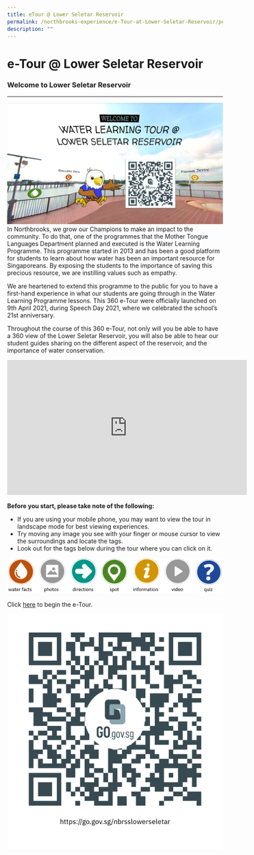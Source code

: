 ```yaml
---
title: eTour @ Lower Seletar Reservoir
permalink: /northbrooks-experience/e-Tour-at-Lower-Seletar-Reservoir/permalink/
description: ""
---
```

e-Tour @ Lower Seletar Reservoir
================================

### Welcome to Lower Seletar Reservoir
----------------------------------

![](/images/Water%20Learning%20Tour.png)
In Northbrooks, we grow our Champions to make an impact to the community. To do that, one of the programmes that the Mother Tongue Languages Department planned and executed is the Water Learning Programme. This programme started in 2013 and has been a good platform for students to learn about how water has been an important resource for Singaporeans. By exposing the students to the importance of saving this precious resource, we are instilling values such as empathy.

  

We are heartened to extend this programme to the public for you to have a first-hand experience in what our students are going through in the Water Learning Programme lessons. This 360 e-Tour were officially launched on 9th April 2021, during Speech Day 2021, where we celebrated the school’s 21st anniversary.

  

Throughout the course of this 360 e-Tour, not only will you be able to have a 360 view of the Lower Seletar Reservoir, you will also be able to hear our student guides sharing on the different aspect of the reservoir, and the importance of water conservation.

<iframe width="560" height="315" src="https://www.youtube.com/embed/jp_EzSo92_U" title="YouTube video player" frameborder="0" allow="accelerometer; autoplay; clipboard-write; encrypted-media; gyroscope; picture-in-picture" allowfullscreen></iframe>


**Before you start, please take note of the following:**

*   If you are using your mobile phone, you may want to view the tour in landscape mode for best viewing experiences.
*   Try moving any image you see with your finger or mouse cursor to view the surroundings and locate the tags.
*   Look out for the tags below during the tour where you can click on it.

![](/images/Water%20Learning%20Tour%20tags.png)

Click [here](https://kuula.co/share/collection/7YFMS?fs=1&vr=1&zoom=1&sd=1&initload=0&autorotate=-0.16&thumbs=-1&margin=7&alpha=0.60&info=0&logo=1&logosize=69) to begin the e-Tour.

![](/images/Water%20Learning%20Tour%20QR.png)